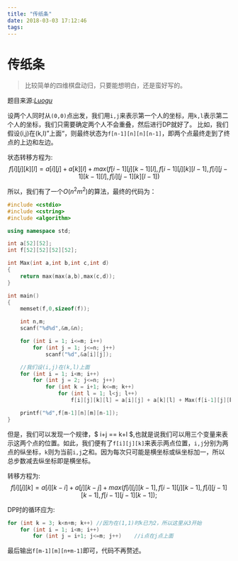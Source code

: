 ```yaml
---
title: "传纸条"
date: 2018-03-03 17:12:46
tags: 
---
```


# 传纸条
> 比较简单的四维棋盘动归，只要能想明白，还是蛮好写的。

<!--more-->
题目来源:[_Luogu_](https://www.luogu.org/problemnew/show/P1006)

设两个人同时从`(0,0)`点出发，我们用`i,j`来表示第一个人的坐标，用`k,l`表示第二个人的坐标，我们只需要确定两个人不会重叠，然后进行DP就好了。
比如，我们假设(i,j)在(k,l)”上面“，则最终状态为`f[n-1][n][n][n-1]`，即两个点最终走到了终点的上边和左边。

状态转移方程为:
$$ f[i][j][k][l] = a[i][j] + a[k][l] + max(f[i-1][j][k-1][l],f[i-1][j][k][l-1],f[i][j-1][k-1][l],f[i][j-1][k][l-1]) $$

所以，我们有了一个$O(n^2m^2)$的算法，最终的代码为：
```c++
#include <cstdio>
#include <cstring>
#include <algorithm>

using namespace std;

int a[52][52];
int f[52][52][52][52];

int Max(int a,int b,int c,int d)
{
	return max(max(a,b),max(c,d));
}

int main()
{
	memset(f,0,sizeof(f));

	int n,m;
	scanf("%d%d",&m,&n);

	for (int i = 1; i<=m; i++)
		for (int j = 1; j<=n; j++)
			scanf("%d",&a[i][j]);

	//我们设(i,j)在(k,l)上面
	for (int i = 1; i<m; i++)
		for (int j = 2; j<=n; j++)
			for (int k = i+1; k<=m; k++)
				for (int l = 1; l<j; l++)
					f[i][j][k][l] = a[i][j] + a[k][l] + Max(f[i-1][j][k-1][l],f[i-1][j][k][l-1],f[i][j-1][k-1][l],f[i][j-1][k][l-1]);

	printf("%d",f[m-1][n][m][n-1]);
}
```

但是，我们可以发现一个规律，$ i+j == k+l $,也就是说我们可以用三个变量来表示这两个点的位置。如此，我们便有了`f[i][j][k]`来表示两点位置，`i,j`分别为两点的纵坐标，`k`则为当前`i,j`之和。因为每次只可能是横坐标或纵坐标加一，所以总步数减去纵坐标即是横坐标。

转移方程为:
$$
f[i][j][k] = a[i][k-i] + a[j][k-j] + max(f[i][j][k-1],f[i-1][j][k-1],f[i][j-1][k-1],f[i-1][j-1][k-1]);
$$

DP时的循环应为:
```C++
for (int k = 3; k<n+m; k++)	//因为在(1,1)时k已为2，所以这里从3开始
	for (int i = 1; i<m; i++)
    	for (int j = i+1; j<=m; j++)	//i点在j点上面
```

最后输出`f[m-1][m][n+m-1]`即可，代码不再赘述。